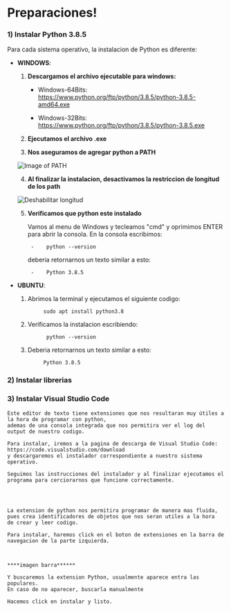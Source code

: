 # Preparaciones!



### 1) Instalar Python 3.8.5

Para cada sistema operativo, la instalacion de Python es diferente:

-   **WINDOWS**:

    1.   **Descargamos el archivo ejecutable para windows:**


           -    Windows-64Bits: https://www.python.org/ftp/python/3.8.5/python-3.8.5-amd64.exe

           -    Windows-32Bits: https://www.python.org/ftp/python/3.8.5/python-3.8.5.exe   



    2.  **Ejecutamos el archivo .exe**

    3.   **Nos aseguramos de agregar python a PATH**

    ![Image of PATH](https://datatofish.com/wp-content/uploads/2018/10/0001_add_Python_to_Path.png)
                
    4.   **Al finalizar la instalacion, desactivamos la restriccion de longitud de los path**

    ![Deshabilitar longitud](https://i.stack.imgur.com/r6XEh.jpg)

    5. **Verificamos que python este instalado**

        Vamos al menu de Windows y tecleamos "cmd" y oprimimos ENTER para abrir la consola. En la consola escribimos: 
                    
            -    python --version 

        deberia retornarnos un texto similar a esto:

            -    Python 3.8.5


-   **UBUNTU**:
            
    1. Abrimos la terminal y ejecutamos el siguiente codigo:

                sudo apt install python3.8

    2. Verificamos la instalacion escribiendo:

                 python --version 

    3. Deberia retornarnos un texto similar a esto:

                Python 3.8.5

            


### 2) Instalar librerias



### 3) Instalar Visual Studio Code

    Este editor de texto tiene extensiones que nos resultaran muy útiles a la hora de programar con python, 
    ademas de una consola integrada que nos permitira ver el log del output de nuestro codigo.

    Para instalar, iremos a la pagina de descarga de Visual Studio Code: https://code.visualstudio.com/download
    y descargaremos el instalador correspondiente a nuestro sistema operativo.

    Seguimos las instrucciones del instalador y al finalizar ejecutamos el programa para cerciorarnos que funcione correctamente.




    La extension de python nos permitira programar de manera mas fluida, pues crea identificadores de objetos que nos seran utiles a la hora 
    de crear y leer codigo.

    Para instalar, haremos click en el boton de extensiones en la barra de navegacion de la parte izquierda.



    ****imagen barra******

    Y buscaremos la extension Python, usualmente aparece entra las populares.
    En caso de no aparecer, buscarla manualmente

    Hacemos click en instalar y listo.
